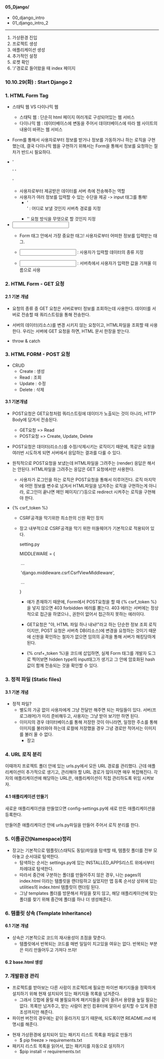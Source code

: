 #### 05_Django/

* 00_django_intro
* 01_django_intro_2

------------------------------------------------

1. 가상환경 진입
2. 프로젝트 생성
3. 애플리케이션 생성
4. 추가적인 설정
5. 로켓 확인
6. '/'경로로 들어왔을 때 index 페이지



### 10.10.29(화) : Start Django 2

### 1. HTML Form Tag

* 스태틱 웹 VS 다이나믹 웹

  * 스태틱 웹 : 단순히 html 페이지 여러개로 구성되어있는 웹 서비스
  * 다이나믹 웹 : 데이터베이스에 변동을 주어서 데이터베이스에 따라 웹 사이트의 내용이 바뀌는 웹 서비스

* Form를 통해서 사용자로부터 정보를 받거나 정보를 가동하거나 하는 로직을 구현했는데, 결국 다이나믹 웹을 구현하기 위해서는 Form을 통해서 정보를 요청하는 절차가 반드시 필요하다.

* '<form>'  '</form>'

  * 사용자로부터 제공받은 데이터를 서버 측에 전송해주는 역할
  * 사용자가 여러 정보를 입력할 수 있는 수단을 제공 -> input 태그를 통해!
    * '<form action="/new/">' : 어디로 보낼 것인지 서버측 경로를 지정
    * '<form action="" method="GET">' 요청 방식을 무엇으로 할 것인지 지정

* <input>

  * Form 태그 안에서 가장 중요한 태그! 사용자로부터 어떠한 정보를 입력받는 태그.

  * <input type=""> : 사용자가 입력할 데이터의 종류 지정

  * <input type="" name=""> : 서버측에서 사용자가 입력한 값을 가져올 이름으로 사용

    

### 2. HTML Form - GET 요청

#### 2.1 기본 개념

* 요청의 종류 중 GET 요청은 서버로부터 정보를 조회하는데 사용한다. 데이터를 서버로 전송할 때 쿼리스트링을 통해 전송한다.

* 서버의 데이터(리소스)를 변경 시키지 않는 요청이고, HTML파일을 조회할 때 사용한다. 우리는 서버에 GET 요청을 하면, HTML 문서 한장을 받는다.

* throw & catch

  

### 3. HTML FORM - POST 요청

* CRUD
  * Create : 생성
  * Read : 조회
  * Update : 수정
  * Delete : 삭제

#### 3.1 기본개념

* POST요청은 GET요청처럼 쿼리스트링에 데이터가 노출되는 것이 아니라, HTTP Body에 담겨서 전송된다.

  * GET요청 => Read
  * POST요청 => Create, Update, Delete

* POST요청은 데이터(리소스)를 수정/삭제시키는 로직이기 때문에, 똑같은 요청을 여러번 시도하게 되면 서버에서 응답하는 결과를 다룰 수 있다.

* 원칙적으로 POST요청을 보냈는데 HTML파일을 그려주는 (render) 응답은 해서는 안된다. HTML파일을 그려주는 응답은 GET 요청에서만 사용한다.

  * 사용자가 로그인을 하는 로직은 POST요청을 통해서 이루어진다. 로직 마지막에 어떤 정보를 변수로 넘겨서 HTML파일을 넘겨주는 로직을 구현하는게 아니라, 로그인이 끝나면 메인 페이지('/')등으로 redirect 시켜주는 로직을 구현해야 한다.

* {% csrf_token %}

  * CSRF공격을 막기위한 최소한의 신원 확인 장치

  * 장고 내부적으로 CSRF공격을 막기 위한 미들웨어가 기본적으로 적용되어 있다.

    setting.py

    MIDDLEWARE = {

    ​	...

    ​	'django.middleware.csrf.CsrfViewMiddleware',

    ​	...

    }

    * 얘가 존재하기 때문에, Form에서 POST요청을 할 때 {% csrf_token %}을 넣지 않으면 403 forbidden 에러를 뿜는다. 403 에러는 서버에는 정상적으로 접근을 하였으나., 권한이 없어서 접근하지 못하는 에러이다.

    * GET요청은 "야, HTML 파일 하나 내놔!"라고 하는 단순한 정보 조회 로직이지만, POST 요청은 서버측 DB(리소스)에 변경을 요청하는 것이기 때문에 신원을 확인하는 철자가 없으면 임의의 공격을 통해 서버가 해킹당하게 된다.

    * {% crsf+_token %}을 코드에 삽입하면, 실제 Form 태그를 개발자 도그로 찍어보면 hidden type의 input태그가 생기고 그 안에 암호화된 hash 값이 함께 전송되는 것을 확인할 수 있다.

      

### 3. 정적 파일 (Static files)

#### 3.1 기본 개념

* 정적 파일?
  * 별도의 가공 없이 사용자에게 그냥 전달만 해주면 되는 파일들이 있다. 서버(프로그래머)가 미리 준비해두고, 사용자는 그냥 받아 보기만 하면 된다.
  * 이미지의 경우 데이터베이스를 통해 저장한 것이 아니라면, 일정한 주소를 통해 이미지를 불러와야 하는데 로컬에 저장했을 경우 그녕 경로만 적어서는 이미지를 불러 올 수 없다.
    * 장고



### 4. URL 로직 분리

이때까지 프로젝트 폴더 안에 있는 urls.py에서 모든 URL 경로를 관리했다. 근데 애플리케이션이 추가적으로 생기고, 관리해야 할 URL 경로가 많아지면 매우 복잡해진다. 각자의 애플리케이션에 해당하는 URL은, 애플리케이션이 직접 관리하도록 위임 시켜보자.

#### 4.1 애플리케이션 만들기

새로운 애플리케이션을 만들었으면 config-settings.py에 새로 만든 애플리케이션을 등록한다.

만들어준 애플리케이션 안에 urls.py파일을 만들어 주어서 로직 분리를 한다.



### 5. 이름공간(Namespace)정리

* 장고는 기본적으로 템플릿(스태틱도 동일)파일을 탐색할 때, 템플릿 폴더를 전부 모아놓고 순서대로 탐색한다.
  * 탐색하는 순서는 settings.py에 있는 INSTALLED_APPS리스트 위에서부터 차례대로 탐색한다.
  * 따라서 중간에 구분하는 폴더를 만들어주지 않은 경우, 나는 pages의 index.html 이라는 템플릿을 랜더링하고 싶었지만 앱 등록 순서상 상위에 있는 utilities의 index.html 템플릿이 렌더링 된다.
  * 그냥 templates 폴더를 방문해서 파일을 찾지 않고, 해당 애플리케이션에 맞는 폴더를 찾기 위해 중간에 폴더를 하나 더 생성해준다.



### 6. 템플릿 상속 (Template Inheritance)

#### 6.1 기본 개념

* 상속은 기본적으로 코드의 재사용성이 초점을 맞춘다.
  * 템플릿에서 반복되는 코드를 매번 일일이 치고있을 여유는 없다. 반복되는 부분은 미리 만들어두고 가져다 쓰자!

#### 6.2 base.html 생성



### 7. 개발환경 관리

- 프로젝트를 받아보는 다른 사람이 프로젝트에 필요한 파이썬 패키지들을 정확하게 설치하기 위해 현재 설치되어 있는 패키지들 목록을 넘겨준다.
  - 그래서 깃헙에 올릴 때 불필요하게 패키지들을 같이 올려서 용량을 높일 필요는 없다. 목록만 넘겨주고, 받는 사람이 본인 컴퓨터에 알아서 설치할 수 있게 환경 조성까지만 해준다.
- 파이썬 버전의 경우에는 같이 올라가지 않기 때문에, 되도록이면 README.md 에 명시를 해준다.

* 현재 가상환경에 설치되어 있는 패키지 리스트 목록을 파일로 만들기
  * $ pip freeze > requirements.txt
* 패키지 리스트 목록을 읽어서, 없는 패키지를 자동으로 설치하기
  * $pip install -r requirements.txt

